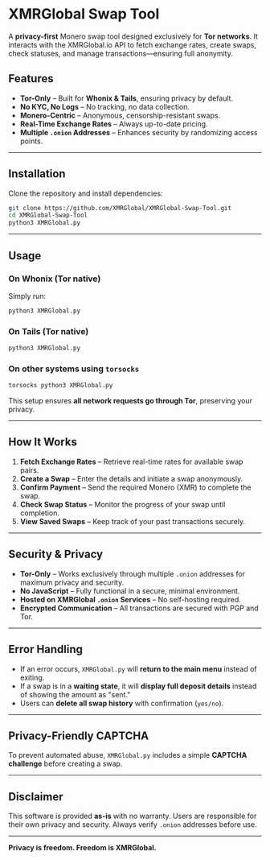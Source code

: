 # XMRGlobal Swap Tool  

A **privacy-first** Monero swap tool designed exclusively for **Tor networks**. It interacts with the XMRGlobal.io API to fetch exchange rates, create swaps, check statuses, and manage transactions—ensuring full anonymity.  

## Features  
- **Tor-Only** – Built for **Whonix & Tails**, ensuring privacy by default.  
- **No KYC, No Logs** – No tracking, no data collection.  
- **Monero-Centric** – Anonymous, censorship-resistant swaps.  
- **Real-Time Exchange Rates** – Always up-to-date pricing.  
- **Multiple `.onion` Addresses** – Enhances security by randomizing access points.  

---

## Installation  

Clone the repository and install dependencies:  

```bash
git clone https://github.com/XMRGlobal/XMRGlobal-Swap-Tool.git
cd XMRGlobal-Swap-Tool
python3 XMRGlobal.py
```

---

## Usage  

### On **Whonix** (Tor native)  
Simply run:  
```bash
python3 XMRGlobal.py
```

### On **Tails** (Tor native)  
```bash
python3 XMRGlobal.py
```

### On **other systems** using `torsocks`  
```bash
torsocks python3 XMRGlobal.py
```

This setup ensures **all network requests go through Tor**, preserving your privacy.  

---

## How It Works  
1. **Fetch Exchange Rates** – Retrieve real-time rates for available swap pairs.  
2. **Create a Swap** – Enter the details and initiate a swap anonymously.  
3. **Confirm Payment** – Send the required Monero (XMR) to complete the swap.  
4. **Check Swap Status** – Monitor the progress of your swap until completion.  
5. **View Saved Swaps** – Keep track of your past transactions securely.  

---

## Security & Privacy  
- **Tor-Only** – Works exclusively through multiple `.onion` addresses for maximum privacy and security.  
- **No JavaScript** – Fully functional in a secure, minimal environment.  
- **Hosted on XMRGlobal `.onion` Services** – No self-hosting required.  
- **Encrypted Communication** – All transactions are secured with PGP and Tor.  

---

## Error Handling  
- If an error occurs, `XMRGlobal.py` will **return to the main menu** instead of exiting.  
- If a swap is in a **waiting state**, it will **display full deposit details** instead of showing the amount as "sent."  
- Users can **delete all swap history** with confirmation (`yes/no`).  

---

## Privacy-Friendly CAPTCHA  
To prevent automated abuse, `XMRGlobal.py` includes a simple **CAPTCHA challenge** before creating a swap.  

---

## Disclaimer  
This software is provided **as-is** with no warranty. Users are responsible for their own privacy and security. Always verify `.onion` addresses before use.  

---
**Privacy is freedom. Freedom is XMRGlobal.**

